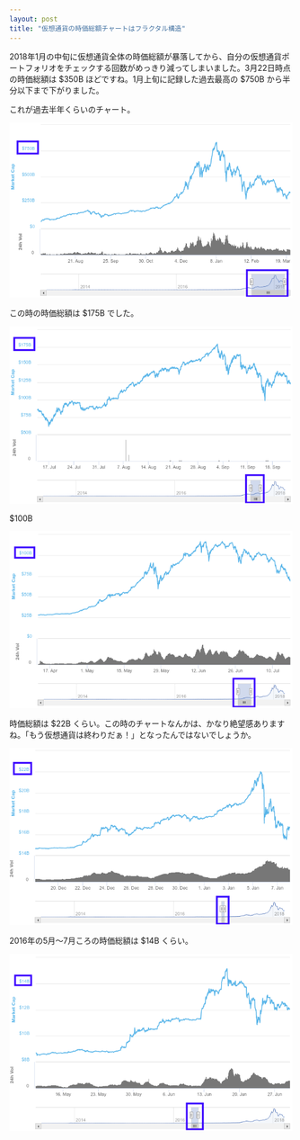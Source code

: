 ```yaml
---
layout: post
title: "仮想通貨の時価総額チャートはフラクタル構造"
---
```

2018年1月の中旬に仮想通貨全体の時価総額が暴落してから、自分の仮想通貨ポートフォリオをチェックする回数がめっきり減ってしまいました。3月22日時点の時価総額は $350B ほどですね。1月上旬に記録した過去最高の $750B から半分以下まで下がりました。

これが過去半年くらいのチャート。

![仮想通貨の時価総額チャート1](/assets/img/TotalMarketCapitalization1.png)

この時の時価総額は $175B でした。

![仮想通貨の時価総額チャート2](/assets/img/TotalMarketCapitalization2.png)

$100B

![仮想通貨の時価総額チャート3](/assets/img/TotalMarketCapitalization3.png)

時価総額は $22B くらい。この時のチャートなんかは、かなり絶望感ありますね。「もう仮想通貨は終わりだぁ！」となったんではないでしょうか。

![仮想通貨の時価総額チャート4](/assets/img/TotalMarketCapitalization4.png)

2016年の5月〜7月ころの時価総額は $14B くらい。

![仮想通貨の時価総額チャート5](/assets/img/TotalMarketCapitalization5.png)
